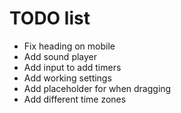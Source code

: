 # TODO list

- Fix heading on mobile
- Add sound player
- Add input to add timers
- Add working settings
- Add placeholder for when dragging
- Add different time zones